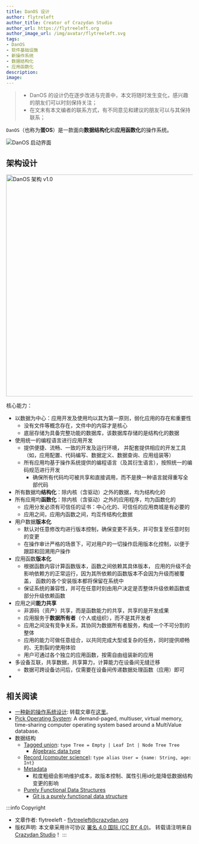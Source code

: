 ```yaml
---
title: DanOS 设计
author: flytreleft
author_title: Creator of Crazydan Studio
author_url: https://flytreeleft.org
author_image_url: /img/avatar/flytreeleft.svg
tags:
- DanOS
- 软件基础设施
- 新操作系统
- 数据结构化
- 应用函数化
description:
image:
---
```


> - DanOS 的设计仍在逐步改进与完善中，本文将随时发生变化，感兴趣的朋友们可以时刻保持关注；
> - 在文末有本文编者的联系方式，有不同意见和建议的朋友可以与其保持联系；

`DanOS`（也称为**蛋OS**）是一款面向**数据结构化**和**应用函数化**的操作系统。

<!--
`DanOS` 试图以**破局者**的身份，对当前的软件开发基础发起挑战，并提出其所认为的行之有效的、富有改革性的改进方案，
以实现从底层彻底（但不一定绝对）优化**软件基础设施**，让软件开发能够摆脱**思想枷锁**、卸下**历史包袱**，
从而向未来加速前进。

这不是一场「你生我灭」的斗争和较量，而是「后浪推前浪」的数字**进化与变革**。

`DanOS` 必然是在基于前辈们大量的工作之上而诞生的，也必然是饱含「敬畏之心」的，
她也不会野心勃勃地去推翻一切以重建一个「乌邦托」的世界，她只是在以自己的行动向世人表明其对数字世界的变革之心，
并期望能够有更多人参与到这场变革之中，贡献出自己的想法与力量，让未来的数字世界变得更加美好。
-->

<!-- more -->

<img src="/img/danos/danos-boot.jpg" alt="DanOS 启动界面"/>

## 架构设计

<img src="/img/danos/arch-v1.0.jpg" alt="DanOS 架构 v1.0" height="600px"/>

<!--
- 驱动层与硬件交互硬件所支持的数据格式（非结构化数据），
  而驱动层与操作系统之间交互结构化数据（根据硬件特性所提取出的数据结构）
  - 如，UI 视图将组件的位置、样式、颜色、文本等结构化信息交给显示驱动，
    显示驱动再根据视图信息（包括对多个 UI 的整合）向显示器写入图形绘制数据，
    从而实现 UI 的显示
  - 每类设备的驱动，均为一个独立进程的服务函数，系统的应用通过对驱动数据的更新实现对设备的操作
-->

核心能力：
- 以数据为中心：应用开发及使用均以其为第一原则，弱化应用的存在和重要性
  - 没有文件等概念存在，文件中的内容才是核心
  - 底层存储为具备完整功能的数据库，该数据库存储的是结构化的数据
- 使用统一的编程语言进行应用开发
  - 提供便捷、流畅、一致的开发及运行环境，
    并配套提供相应的开发工具（如，应用配置、代码编写、数据定义、数据查询、应用组装等）
  - 所有应用均基于操作系统提供的编程语言（及其衍生语言），按照统一的编码规范进行开发
    - 确保所有代码均可被共享和直接调用，而不是换一种语言就得重写全部代码
- 所有数据均**结构化**：除内核（含驱动）之外的数据，均为结构化的
- 所有应用均**函数化**：除内核（含驱动）之外的应用程序，均为函数化的
  - 应用分发必须有可信任的证书：中心化的、可信任的应用商城是有必要的
  - 应用之间，应用内函数之间，均互传结构化数据
- 用户数据**版本化**
  - 默认对任意修改均进行版本控制，确保变更不丢失，并可恢复至任意时刻的变更
  - 在操作审计严格的场景下，可对用户的一切操作启用版本化控制，以便于跟踪和回溯用户操作
- 应用函数**版本化**
  - 根据函数内容计算函数版本，函数之间依赖其具体版本，
    应用的升级不会影响依赖方的正常运行，因为其所依赖的函数版本不会因为升级而被覆盖，
    函数的各个安装版本都将保留在系统中
  - 保证系统的兼容性，并可在任意时刻由用户决定是否整体升级依赖函数或部分升级依赖函数
- 应用之间**能力共享**
  - 非源码（资产）共享，而是函数能力的共享，共享的是开发成果
  - 应用服务于**数据所有者**（个人或组织），而不是其开发者
  - 应用之间没有竞争关系，其协同为数据所有者服务，构成一个不可分割的整体
  - 应用的能力可做任意组合，以共同完成大型或复杂的任务，同时提供顺畅的、无割裂的使用体验
  - 用户可通过各个独立的应用函数，按需自由组装新的应用
- 多设备互联，共享数据，共享算力，计算能力在设备间无缝迁移
  - 数据可跨设备访问后，仅需要在设备间传递数据处理函数（应用）即可
-


<!--
UI 组件架构：

<img src="/img/danos/ui-arch-v1.0.jpg" alt="DanOS UI 组件架构 v1.0" height="600px"/>

## 数据结构

```js
{
  os: {
    kernel: {

    }
    , device: {
      netcards: [{

      }, {...}, ...]
      , display: {}
    }
    , users: [{

    }, {...}, ...]
  }
}
```
-->

## 相关阅读

- [一种新的操作系统设计](http://www.yinwang.org/blog-cn/2013/04/14/os-design):
  转载文章在[这里](./a-new-os-design-by-wangyin.md)。
- [Pick Operating System](https://en.wikipedia.org/wiki/Pick_operating_system):
  A demand-paged, multiuser, virtual memory, time-sharing computer operating system
  based around a MultiValue database.
- 数据结构
  - [Tagged union](https://en.wikipedia.org/wiki/Tagged_union):
    `type Tree = Empty | Leaf Int | Node Tree Tree`
    - [Algebraic data type](https://en.wikipedia.org/wiki/Algebraic_data_type)
  - [Record (computer science)](https://en.wikipedia.org/wiki/Record_(computer_science)):
    `type alias User = {name: String, age: Int}`
  - [Metadata](https://en.wikipedia.org/wiki/Metadata)
    - 粒度粗细会影响维护成本，故版本控制、属性引用id化能降低数据结构变更的影响
  - [Purely Functional Data Structures](https://doc.lagout.org/programmation/Functional%20Programming/Chris_Okasaki-Purely_Functional_Data_Structures-Cambridge_University_Press%281998%29.pdf)
    - [Git is a purely functional data structure](https://blog.jayway.com/2013/03/03/git-is-a-purely-functional-data-structure/)


:::info Copyright
- 文章作者: flytreeleft - [flytreeleft@crazydan.org](mailto:flytreeleft@crazydan.org)
- 版权声明: 本文章采用许可协议 [署名 4.0 国际 (CC BY 4.0)](https://creativecommons.org/licenses/by/4.0/)。
  转载请注明来自 [Crazydan Studio](https://studio.crazydan.org/)！
:::
